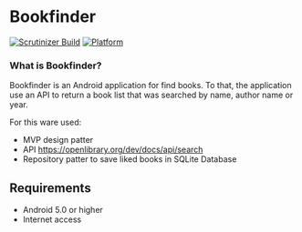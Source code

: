 # Bookfinder

[![Scrutinizer Build](https://img.shields.io/scrutinizer/build/g/filp/whoops.svg?style=flat-square)]()
[![Platform](https://img.shields.io/badge/platform-Android-green.svg?style=flat-square)]()

### What is Bookfinder?

Bookfinder is an Android application for find books. To that, the application use an API to return a book list that was searched by name, author name or year.

For this ware used:
- MVP design patter
- API https://openlibrary.org/dev/docs/api/search 
- Repository patter to save liked books in SQLite Database

## Requirements

- Android 5.0 or higher
- Internet access
